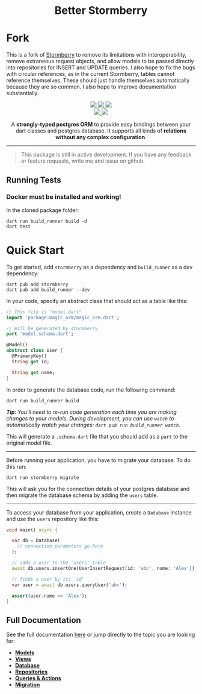 <h1 align="center">Better Stormberry</h1>

# Fork

This is a fork of <a href="https://pub.dev/packages/stormberry">Stormberry</a> to remove its limitations with interoperability, remove extraneous request objects, and allow models to be passed directly into repositories for INSERT and UPDATE queries. I also hope to fix the bugs with circular references, as in the current Stormberry, tables cannot reference themselves. These should just handle themselves automatically because they are so common. I also hope to improve documentation substantially.

<p align="center">
  <a href="https://pub.dev/packages/magic_orm">
    <img src="https://img.shields.io/pub/v/magic_orm?label=pub.dev&labelColor=333940&logo=dart&color=00589B">
  </a>
  <a href="https://github.com/dra11y/magic_orm/actions/workflows/test.yaml">
    <img src="https://img.shields.io/github/actions/workflow/status/dra11y/magic_orm/test.yaml?branch=main&label=tests&labelColor=333940&logo=github">
  </a>
  <a href="https://app.codecov.io/gh/dra11y/magic_orm">
    <img src="https://img.shields.io/codecov/c/github/dra11y/magic_orm?logo=codecov&logoColor=fff&labelColor=333940">
  </a>
  <br/>
  <a href="https://twitter.com/dra11y_dev">
    <img src="https://img.shields.io/badge/follow-%40dra11y__dev-1DA1F2?style=flat&label=follow&color=1DA1F2&labelColor=333940&logo=twitter&logoColor=fff">
  </a>
  <a href="https://github.com/dra11y/magic_orm">
    <img src="https://img.shields.io/github/stars/dra11y/magic_orm?style=flat&label=stars&labelColor=333940&color=8957e5&logo=github">
  </a>
</p>

<p align="center">
A <b>strongly-typed postgres ORM</b> to provide easy bindings between your dart classes and postgres database.
It supports all kinds of <b>relations without any complex configuration</b>.
</p>

---

> This package is still in active development. If you have any feedback or feature requests,
> write me and issue on github.

## Running Tests

### Docker must be installed and working!

In the cloned package folder:
```
dart run build_runner build -d
dart test
```

# Quick Start

To get started, add `stormberry` as a dependency and `build_runner` as a dev dependency:

```shell
dart pub add stormberry
dart pub add build_runner --dev
```

In your code, specify an abstract class that should act as a table like this:

```dart
// This file is "model.dart"
import 'package:magic_orm/magic_orm.dart';

// Will be generated by stormberry
part 'model.schema.dart';

@Model()
abstract class User {
  @PrimaryKey()
  String get id;

  String get name;
}
```

In order to generate the database code, run the following command:

```shell script
dart run build_runner build
```

***Tip**: You'll need to re-run code generation each time you are making changes to your models.
During development, you can use `watch` to automatically watch your changes: `dart pub run build_runner watch`.*

This will generate a `.schema.dart` file that you should add as a `part` to the original model file.

---

Before running your application, you have to migrate your database. To do this run:

```shell
dart run stormberry migrate
```

This will ask you for the connection details of your postgres database and then migrate
the database schema by adding the `users` table.

---

To access your database from your application, create a `Database` instance and use the `users`
repository like this:

```dart
void main() async {

  var db = Database(
    // connection parameters go here
  );

  // adds a user to the 'users' table
  await db.users.insertOne(UserInsertRequest(id: 'abc', name: 'Alex'));

  // finds a user by its 'id'
  var user = await db.users.queryUser('abc');

  assert(user.name == 'Alex');
}
```

## Full Documentation

See the full documentation [here](https://pub.dev/documentation/magic_orm/latest/topics/Introduction-topic.html)
or jump directly to the topic you are looking for:

- [**Models**](https://pub.dev/documentation/magic_orm/latest/topics/Models-topic.html)
- [**Views**](https://pub.dev/documentation/magic_orm/latest/topics/Views-topic.html)
- [**Database**](https://pub.dev/documentation/magic_orm/latest/topics/Database-topic.html)
- [**Repositories**](https://pub.dev/documentation/magic_orm/latest/topics/Repositories-topic.html)
- [**Queries & Actions**](https://pub.dev/documentation/magic_orm/latest/topics/Queries%20&%20Actions-topic.html)
- [**Migration**](https://pub.dev/documentation/magic_orm/latest/topics/Migration-topic.html)
